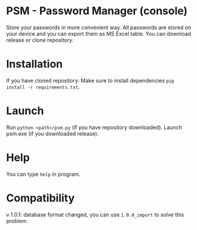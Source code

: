 # PSM - Password Manager (console)

Store your passwords in more convenient way. All passwords are stored on your device and you can export them as MS Excel table.
You can download release or clone repository.

# Installation

If you have cloned repository:
Make sure to install dependencies
`pip install -r requirements.txt`.

# Launch

Run `python <path>/psm.py` (if you have repository downloaded).
Launch psm.exe (if you downloaded release).

# Help

You can type `help` in program.  

# Compatibility

v 1.0.1: database format changed, you can use `1.0.0_import` to solve this problem.